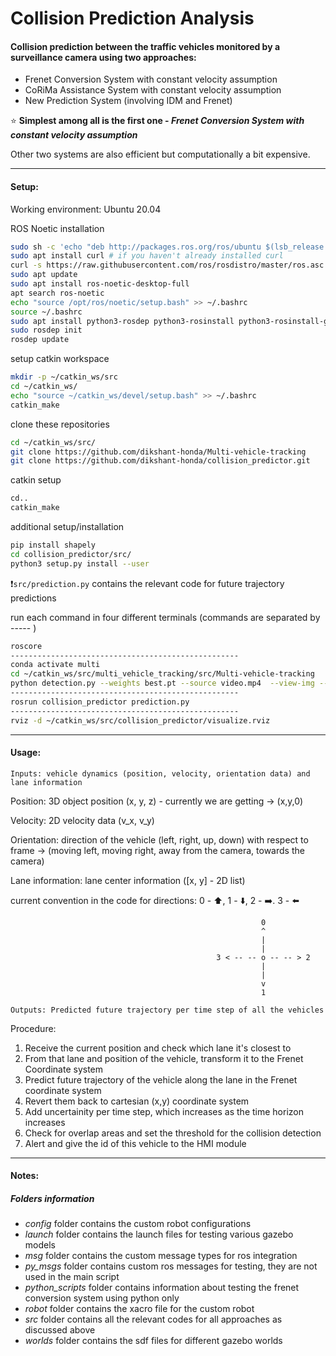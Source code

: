 # Collision Prediction Analysis

#### Collision prediction between the traffic vehicles monitored by a surveillance camera using two approaches:
* Frenet Conversion System with constant velocity assumption
* CoRiMa Assistance System  with constant velocity assumption
* New Prediction System (involving IDM and Frenet)

⭐ **Simplest among all is the first one - _Frenet Conversion System with constant velocity assumption_**

Other two systems are also efficient but computationally a bit expensive. 

-----------------------------------------------------------------------------

#### Setup:
Working environment: Ubuntu 20.04

ROS Noetic installation
```bash
sudo sh -c 'echo "deb http://packages.ros.org/ros/ubuntu $(lsb_release -sc) main" > /etc/apt/sources.list.d/ros-latest.list'
sudo apt install curl # if you haven't already installed curl
curl -s https://raw.githubusercontent.com/ros/rosdistro/master/ros.asc | sudo apt-key add -
sudo apt update
sudo apt install ros-noetic-desktop-full
apt search ros-noetic
echo "source /opt/ros/noetic/setup.bash" >> ~/.bashrc
source ~/.bashrc
sudo apt install python3-rosdep python3-rosinstall python3-rosinstall-generator python3-wstool build-essential
sudo rosdep init
rosdep update
```
setup catkin workspace
```bash
mkdir -p ~/catkin_ws/src
cd ~/catkin_ws/
echo "source ~/catkin_ws/devel/setup.bash" >> ~/.bashrc
catkin_make
```
clone these repositories
```bash
cd ~/catkin_ws/src/
git clone https://github.com/dikshant-honda/Multi-vehicle-tracking
git clone https://github.com/dikshant-honda/collision_predictor.git
```
catkin setup
```bash
cd..
catkin_make
```
additional setup/installation
```bash
pip install shapely
cd collision_predictor/src/
python3 setup.py install --user
```

❗`src/prediction.py` contains the relevant code for future trajectory predictions

run each command in four different terminals (commands are separated by ----- )
```bash
roscore
---------------------------------------------------
conda activate multi
cd ~/catkin_ws/src/multi_vehicle_tracking/src/Multi-vehicle-tracking
python detection.py --weights best.pt --source video.mp4  --view-img --save-txt --no-trace
---------------------------------------------------
rosrun collision_predictor prediction.py
---------------------------------------------------
rviz -d ~/catkin_ws/src/collision_predictor/visualize.rviz
```
-----------------------------------------------------------------------------

#### Usage:
`Inputs: vehicle dynamics (position, velocity, orientation data) and lane information`

Position: 3D object position (x, y, z) - currently we are getting -> (x,y,0)

Velocity: 2D velocity data (v_x, v_y)

Orientation: direction of the vehicle (left, right, up, down) with respect to frame -> (moving left, moving right, away from the camera, towards the camera)

Lane information: lane center information ([x, y] - 2D list)


current convention in the code for directions:
0 - ⬆️, 1 - ⬇️, 2 - ➡️. 3 - ⬅️
```
                                                        0
                                                        ^
                                                        |
                                                        |
                                              3 < -- -- o -- -- > 2
                                                        |
                                                        |
                                                        v
                                                        1
```
`Outputs: Predicted future trajectory per time step of all the vehicles`

Procedure:
1. Receive the current position and check which lane it's closest to
2. From that lane and position of the vehicle, transform it to the Frenet Coordinate system
3. Predict future trajectory of the vehicle along the lane in the Frenet coordinate system
4. Revert them back to cartesian (x,y) coordinate system
5. Add uncertainity per time step, which increases as the time horizon increases
7. Check for overlap areas and set the threshold for the collision detection
8. Alert and give the id of this vehicle to the HMI module

-----------------------------------------------------------------------------

#### Notes:
##### Folders information
* *config* folder contains the custom robot configurations
* *launch* folder contains the launch files for testing various gazebo models
* *msg* folder contains the custom message types for ros integration
* *py_msgs* folder contains custom ros messages for testing, they are not used in the main script
* *python_scripts* folder contains information about testing the frenet conversion system using python only
* *robot* folder contains the xacro file for the custom robot
* *src* folder contains all the relevant codes for all approaches as discussed above
* *worlds* folder contains the sdf files for different gazebo worlds
